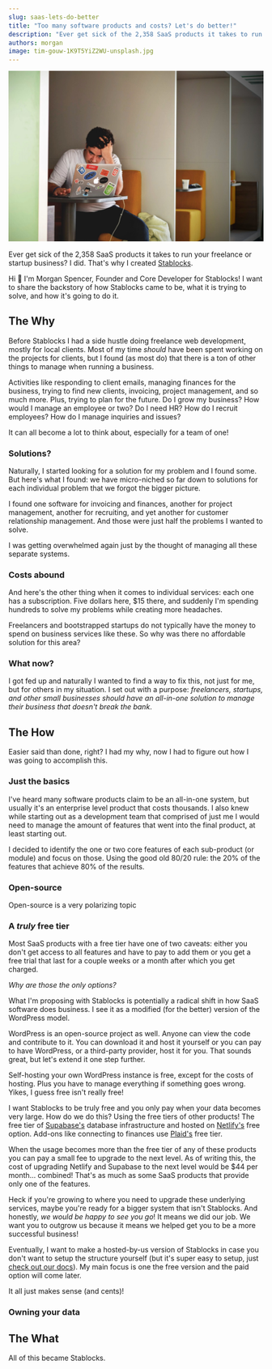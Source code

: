 ```yaml
---
slug: saas-lets-do-better
title: "Too many software products and costs? Let's do better!"
description: "Ever get sick of the 2,358 SaaS products it takes to run your freelance or startup business? I did. That's why I created Stablocks."
authors: morgan
image: tim-gouw-1K9T5YiZ2WU-unsplash.jpg
---
```


![Frustrated with SaaS products](tim-gouw-1K9T5YiZ2WU-unsplash.jpg)

Ever get sick of the 2,358 SaaS products it takes to run your freelance or startup business? I did. That's why I created [Stablocks](https://stablocks.com).

Hi 👋 I'm Morgan Spencer, Founder and Core Developer for Stablocks! I want to share the backstory of how Stablocks came to be, what it is trying to solve, and how it's going to do it.

<!-- truncate -->

## The Why

Before Stablocks I had a side hustle doing freelance web development, mostly for local clients. Most of my time *should* have been spent working on the projects for clients, but I found (as most do) that there is a ton of other things to manage when running a business.

Activities like responding to client emails, managing finances for the business, trying to find new clients, invoicing, project management, and so much more. Plus, trying to plan for the future. Do I grow my business? How would I manage an employee or two? Do I need HR? How do I recruit employees? How do I manage inquiries and issues?

It can all become a lot to think about, especially for a team of one!

### Solutions?

Naturally, I started looking for a solution for my problem and I found some. But here's what I found: we have micro-niched so far down to solutions for each individual problem that we forgot the bigger picture.

I found one software for invoicing and finances, another for project management, another for recruiting, and yet another for customer relationship management. And those were just half the problems I wanted to solve.

I was getting overwhelmed again just by the thought of managing all these separate systems.

### Costs abound

And here's the other thing when it comes to individual services: each one has a subscription. Five dollars here, $15 there, and suddenly I'm spending hundreds to solve my problems while creating more headaches.

Freelancers and bootstrapped startups do not typically have the money to spend on business services like these. So why was there no affordable solution for this area?

### What now?

I got fed up and naturally I wanted to find a way to fix this, not just for me, but for others in my situation. I set out with a purpose: *freelancers, startups, and other small businesses should have an all-in-one solution to manage their business that doesn't break the bank*.

## The How

Easier said than done, right? I had my why, now I had to figure out how I was going to accomplish this.

### Just the basics

I've heard many software products claim to be an all-in-one system, but usually it's an enterprise level product that costs thousands. I also knew while starting out as a development team that comprised of just me I would need to manage the amount of features that went into the final product, at least starting out.

I decided to identify the one or two core features of each sub-product (or module) and focus on those. Using the good old 80/20 rule: the 20% of the features that achieve 80% of the results.

### Open-source

Open-source is a very polarizing topic

### A *truly* free tier

Most SaaS products with a free tier have one of two caveats: either you don't get access to all features and have to pay to add them or you get a free trial that last for a couple weeks or a month after which you get charged.

*Why are those the only options?*

What I'm proposing with Stablocks is potentially a radical shift in how SaaS software does business. I see it as a modified (for the better) version of the WordPress model.

WordPress is an open-source project as well. Anyone can view the code and contribute to it. You can download it and host it yourself or you can pay to have WordPress, or a third-party provider, host it for you. That sounds great, but let's extend it one step further.

Self-hosting your own WordPress instance is free, except for the costs of hosting. Plus you have to manage everything if something goes wrong. Yikes, I guess free isn't really free!

I want Stablocks to be truly free and you only pay when your data becomes very large. How do we do this? Using the free tiers of other products! The free tier of [Supabase's](https://supabase.com) database infrastructure and hosted on [Netlify's](https://netlify.com) free option. Add-ons like connecting to finances use [Plaid's](https://plaid.com) free tier.

When the usage becomes more than the free tier of any of these products you can pay a small fee to upgrade to the next level. As of writing this, the cost of upgrading Netlify and Supabase to the next level would be $44 per month... combined! That's as much as some SaaS products that provide only one of the features.

Heck if you're growing to where you need to upgrade these underlying services, maybe you're ready for a bigger system that isn't Stablocks. And honestly, *we would be happy to see you go*! It means we did our job. We want you to outgrow us because it means we helped get you to be a more successful business!

Eventually, I want to make a hosted-by-us version of Stablocks in case you  don't want to setup the structure yourself (but it's super easy to setup, just [check out our docs](../../../users/setup/)). My main focus is one the free version and the paid option will come later.

It all just makes sense (and cents)!

### Owning your data 



## The What

All of this became Stablocks.
